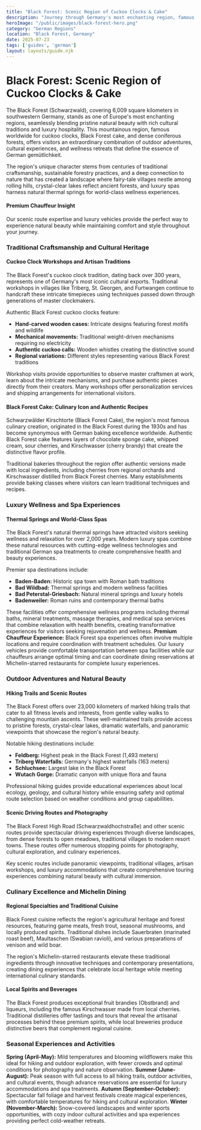 ```yaml
---
title: "Black Forest: Scenic Region of Cuckoo Clocks & Cake"
description: "Journey through Germany's most enchanting region, famous for cuckoo clocks, Black Forest cake, luxury spas, Michelin-starred dining, and 23,000 kilometers of hiking trails."
heroImage: "/public/images/black-forest-hero.png"
category: "German Regions"
location: "Black Forest, Germany"
date: 2025-07-23
tags: ['guides', 'german']
layout: layouts/guide.njk
---
```


# Black Forest: Scenic Region of Cuckoo Clocks & Cake

The Black Forest (Schwarzwald), covering 6,009 square kilometers in southwestern Germany, stands as one of Europe's most enchanting regions, seamlessly blending pristine natural beauty with rich cultural traditions and luxury hospitality. This mountainous region, famous worldwide for cuckoo clocks, Black Forest cake, and dense coniferous forests, offers visitors an extraordinary combination of outdoor adventures, cultural experiences, and wellness retreats that define the essence of German gemütlichkeit.

The region's unique character stems from centuries of traditional craftsmanship, sustainable forestry practices, and a deep connection to nature that has created a landscape where fairy-tale villages nestle among rolling hills, crystal-clear lakes reflect ancient forests, and luxury spas harness natural thermal springs for world-class wellness experiences.

<div class="premium-insight">
<h4>Premium Chauffeur Insight</h4>
<p>Our scenic route expertise and luxury vehicles provide the perfect way to experience natural beauty while maintaining comfort and style throughout your journey.</p>
</div>


### Traditional Craftsmanship and Cultural Heritage


#### Cuckoo Clock Workshops and Artisan Traditions

The Black Forest's cuckoo clock tradition, dating back over 300 years, represents one of Germany's most iconic cultural exports. Traditional workshops in villages like Triberg, St. Georgen, and Furtwangen continue to handcraft these intricate timepieces using techniques passed down through generations of master clockmakers.

Authentic Black Forest cuckoo clocks feature:

  * **Hand-carved wooden cases:** Intricate designs featuring forest motifs and wildlife
  * **Mechanical movements:** Traditional weight-driven mechanisms requiring no electricity
  * **Authentic cuckoo calls:** Wooden whistles creating the distinctive sound
  * **Regional variations:** Different styles representing various Black Forest traditions

Workshop visits provide opportunities to observe master craftsmen at work, learn about the intricate mechanisms, and purchase authentic pieces directly from their creators. Many workshops offer personalization services and shipping arrangements for international visitors.


#### Black Forest Cake: Culinary Icon and Authentic Recipes

Schwarzwälder Kirschtorte (Black Forest Cake), the region's most famous culinary creation, originated in the Black Forest during the 1930s and has become synonymous with German baking excellence worldwide. Authentic Black Forest cake features layers of chocolate sponge cake, whipped cream, sour cherries, and Kirschwasser (cherry brandy) that create the distinctive flavor profile.

Traditional bakeries throughout the region offer authentic versions made with local ingredients, including cherries from regional orchards and Kirschwasser distilled from Black Forest cherries. Many establishments provide baking classes where visitors can learn traditional techniques and recipes.


### Luxury Wellness and Spa Experiences


#### Thermal Springs and World-Class Spas

The Black Forest's natural thermal springs have attracted visitors seeking wellness and relaxation for over 2,000 years. Modern luxury spas combine these natural resources with cutting-edge wellness technologies and traditional German spa treatments to create comprehensive health and beauty experiences.

Premier spa destinations include:

  * **Baden-Baden:** Historic spa town with Roman bath traditions
  * **Bad Wildbad:** Thermal springs and modern wellness facilities
  * **Bad Peterstal-Griesbach:** Natural mineral springs and luxury hotels
  * **Badenweiler:** Roman ruins and contemporary thermal baths

These facilities offer comprehensive wellness programs including thermal baths, mineral treatments, massage therapies, and medical spa services that combine relaxation with health benefits, creating transformative experiences for visitors seeking rejuvenation and wellness.
**Premium Chauffeur Experience:** Black Forest spa experiences often involve multiple locations and require coordination with treatment schedules. Our luxury vehicles provide comfortable transportation between spa facilities while our chauffeurs arrange optimal timing and can coordinate dining reservations at Michelin-starred restaurants for complete luxury experiences.


### Outdoor Adventures and Natural Beauty


#### Hiking Trails and Scenic Routes

The Black Forest offers over 23,000 kilometers of marked hiking trails that cater to all fitness levels and interests, from gentle valley walks to challenging mountain ascents. These well-maintained trails provide access to pristine forests, crystal-clear lakes, dramatic waterfalls, and panoramic viewpoints that showcase the region's natural beauty.

Notable hiking destinations include:

  * **Feldberg:** Highest peak in the Black Forest (1,493 meters)
  * **Triberg Waterfalls:** Germany's highest waterfalls (163 meters)
  * **Schluchsee:** Largest lake in the Black Forest
  * **Wutach Gorge:** Dramatic canyon with unique flora and fauna

Professional hiking guides provide educational experiences about local ecology, geology, and cultural history while ensuring safety and optimal route selection based on weather conditions and group capabilities.


#### Scenic Driving Routes and Photography

The Black Forest High Road (Schwarzwaldhochstraße) and other scenic routes provide spectacular driving experiences through diverse landscapes, from dense forests to open meadows, traditional villages to modern resort towns. These routes offer numerous stopping points for photography, cultural exploration, and culinary experiences.

Key scenic routes include panoramic viewpoints, traditional villages, artisan workshops, and luxury accommodations that create comprehensive touring experiences combining natural beauty with cultural immersion.


### Culinary Excellence and Michelin Dining


#### Regional Specialties and Traditional Cuisine

Black Forest cuisine reflects the region's agricultural heritage and forest resources, featuring game meats, fresh trout, seasonal mushrooms, and locally produced spirits. Traditional dishes include Sauerbraten (marinated roast beef), Maultaschen (Swabian ravioli), and various preparations of venison and wild boar.

The region's Michelin-starred restaurants elevate these traditional ingredients through innovative techniques and contemporary presentations, creating dining experiences that celebrate local heritage while meeting international culinary standards.


#### Local Spirits and Beverages

The Black Forest produces exceptional fruit brandies (Obstbrand) and liqueurs, including the famous Kirschwasser made from local cherries. Traditional distilleries offer tastings and tours that reveal the artisanal processes behind these premium spirits, while local breweries produce distinctive beers that complement regional cuisine.


### Seasonal Experiences and Activities
**Spring (April-May):** Mild temperatures and blooming wildflowers make this ideal for hiking and outdoor exploration, with fewer crowds and optimal conditions for photography and nature observation.
**Summer (June-August):** Peak season with full access to all hiking trails, outdoor activities, and cultural events, though advance reservations are essential for luxury accommodations and spa treatments.
**Autumn (September-October):** Spectacular fall foliage and harvest festivals create magical experiences, with comfortable temperatures for hiking and cultural exploration.
**Winter (November-March):** Snow-covered landscapes and winter sports opportunities, with cozy indoor cultural activities and spa experiences providing perfect cold-weather retreats.

